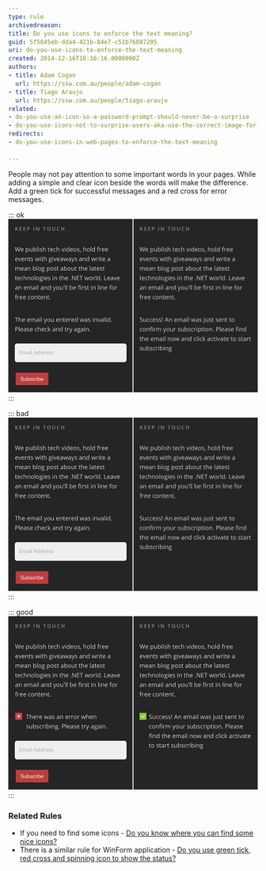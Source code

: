 ```yaml
---
type: rule
archivedreason: 
title: Do you use icons to enforce the text meaning?
guid: 5f5645eb-dda4-421b-84e7-c51b76887205
uri: do-you-use-icons-to-enforce-the-text-meaning
created: 2014-12-16T18:16:16.0000000Z
authors:
- title: Adam Cogan
  url: https://ssw.com.au/people/adam-cogan
- title: Tiago Araujo
  url: https://ssw.com.au/people/tiago-araujo
related:
- do-you-use-an-icon-so-a-password-prompt-should-never-be-a-surprise
- do-you-use-icons-not-to-surprise-users-aka-use-the-correct-image-for-files
redirects:
- do-you-use-icons-in-web-pages-to-enforce-the-text-meaning

---
```


People may not pay attention to some important words in your pages. While adding a simple and clear icon beside the words will make the difference. Add a green tick for successful messages and a red cross for error messages.

<!--endintro-->

::: ok  
![](validation-bad.jpg)  
:::

::: bad  
![Figure: Bad example - no icons to indicate the status](validation-bad.jpg)  
:::

::: good  
![Figure: Good example - green tick and red cross help the user to know what's going on](validation-good.jpg)  
:::

### Related Rules

* If you need to find some icons - [Do you know where you can find some nice icons?](/where-to-find-nice-icons)
* There is a  similar rule for WinForm application - [Do you use green tick, red cross and spinning icon to show the status?](/messages-do-you-use-green-tick-red-cross-and-spinning-icon-to-show-the-status)
